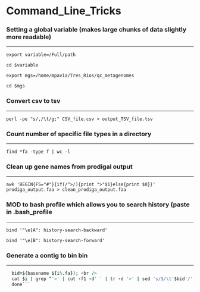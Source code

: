 # Command_Line_Tricks
### Setting a global variable (makes large chunks of data slightly more readable)
***
`export variable=/Full/path`

`cd $variable` 

`export mgs=/home/mpavia/Tres_Rios/qc_metagenomes`

`cd $mgs`

### Convert csv to tsv
***
`perl -pe "s/,/\t/g;" CSV_file.csv > output_TSV_file.tsv`

### Count number of specific file types in a directory
***
`find *fa -type f | wc -l`

### Clean up gene names from prodigal output
***
`awk 'BEGIN{FS="#"}{if(/^>/){print ">"$1}else{print $0}}' prodiga_output.faa > clean_prodiga_output.faa`

### MOD to bash profile which allows you to search history (paste in .bash_profile
*** 
`bind '"\e[A": history-search-backward'`

`bind '"\e[B": history-search-forward'`

### Generate a contig to bin bin 
*** 
```for i in bin_directory/*.fa; do <br />
  bid=$(basename ${i%.fa}); <br />
  cat $i | grep ^'>' | cut -f1 -d' ' | tr -d '>' | sed 's/$/\t'$bid'/' >> output_name.map; <br />
  done```


